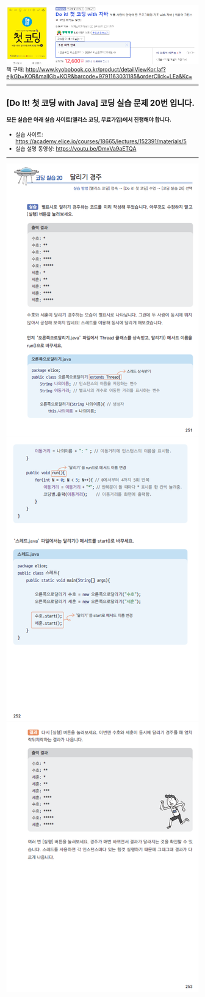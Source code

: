 ![도서소개](/img/도서소개.png)  
책 구매: http://www.kyobobook.co.kr/product/detailViewKor.laf?ejkGb=KOR&mallGb=KOR&barcode=9791163031185&orderClick=LEa&Kc=

---

## [Do It! 첫 코딩 with Java] 코딩 실습 문제 20번 입니다.

#### 모든 실습은 아래 실습 사이트(엘리스 코딩, 무료가입)에서 진행해야 합니다.

- 실습 사이트: https://academy.elice.io/courses/18665/lectures/152391/materials/5
- 실습 설명 동영상: https://youtu.be/DmxVa9aETQA

---

![코딩실습20](/img/코딩실습20A.png)  
![코딩실습20](/img/코딩실습20B.png)  
![코딩실습20](/img/코딩실습20C.png)
